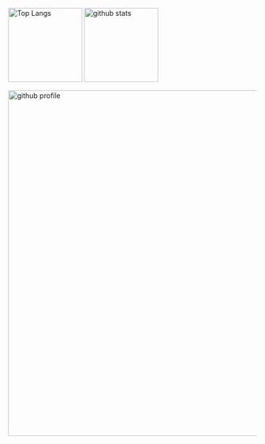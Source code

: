<p align="left"> 
  <img alt="Top Langs" height="150px" src="https://github-readme-stats.vercel.app/api/top-langs/?username=shingo-kumada&layout=compact&count_private=true&show_icons=true&theme=onedark" />
  <img alt="github stats" height="150px" src="https://github-readme-stats.vercel.app/api?username=shingo-kumada&count_private=true&show_icons=true&show_icons=true&theme=onedark" />
</p>

<img alt="github profile" width="700px" border="white" src="https://github-profile-summary-cards.vercel.app/api/cards/profile-details?username=shingo-kumada&theme=onedark" />



